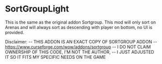 # SortGroupLight

This is the same as the original addon Sortgroup. This mod will only sort on Arenas and will always sort as descending with player on bottom, no UI is provided.

Disclaimer:
-- THIS ADDON IS AN EXACT COPY OF SORTGROUP ADDON
-- https://www.curseforge.com/wow/addons/sortgroup
-- I DO NOT CLAIM OWNERSHIP OF THIS CODE, I'M NOT THE AUTHOR, 
-- I JUST ADJUSTED IT SO IT FITS MY SPECIFIC NEEDS ON THE GAME 